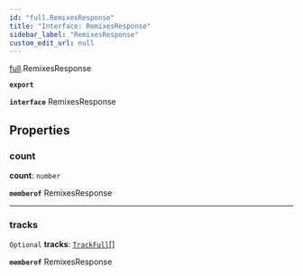 ```yaml
---
id: "full.RemixesResponse"
title: "Interface: RemixesResponse"
sidebar_label: "RemixesResponse"
custom_edit_url: null
---
```


[full](../namespaces/full.md).RemixesResponse

**`export`**

**`interface`** RemixesResponse

## Properties

### count

 **count**: `number`

**`memberof`** RemixesResponse

___

### tracks

 `Optional` **tracks**: [`TrackFull`](full.TrackFull.md)[]

**`memberof`** RemixesResponse
